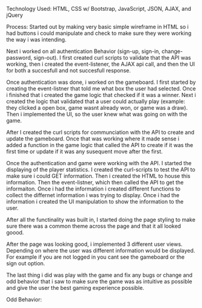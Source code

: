 
Technology Used:
HTML, CSS w/ Bootstrap, JavaScript, JSON, AJAX, and jQuery

Process:
Started out by making very basic simple wireframe in HTML so i had buttons i
could manipulate and check to make sure they were working the way i was intending.

Next i worked on all authentication Behavior (sign-up, sign-in, change-password,
sign-out). I first created curl scripts to validate that the API was working,
then i created the event-listener, the AJAX api call, and then the UI for both
a succesfull and not succesfull response.

Once authentication was done, i worked on the gameboard. I first started by
creating the event-listner that told me what box the user had selected. Once i
finished that i created the game logic that checked if it was a winner. Next
i created the logic that validated that a user could actually play (example:
they clicked a open box, game wasnt already won, or game was a draw). Then i
implemented the UI, so the user knew what was going on with the game.

After I created the curl scripts for communciation with the API to create and
update the gameboard. Once that was working where it made sense i added a
function in the game logic that called the API to create if it was the first
time or update if it was any susequent move after the first.

Once the authentication and game were working with the API. I started the
displaying of the player statistics. I created the curl-scripts to test the
API to make sure i could GET information. Then i created the HTML to house this
information. Then the event-listner, which then called the API to get the
informaiton. Once i had the information i created different functions to
collect the differnet information i was trying to display. Once i had the
information i created the UI manipulation to show the information to the user.

After all the functinality was built in, I started doing the page styling
to make sure there was a common theme across the page and that it all looked
goood.

After the page was looking good, i implemented 3 different user views. Depending
on where the user was different information would be displayed. For example
if you are not logged in you cant see the gameboard or the sign out option.

The last thing i did was play with the game and fix any bugs or change and odd
behavior that i saw to make sure the game was as intuitive as possible and
give the user the best gaming experience possible.


Odd Behavior:
